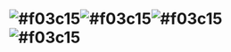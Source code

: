 # ![#f03c15](https://placehold.it/15/f03c15/000000?text=Welc)![#f03c15](https://placehold.it/15/f03c15/000000?text=lc)![#f03c15](https://placehold.it/15/f03c15/000000?text=om)![#f03c15](https://placehold.it/15/f03c15/000000?text=e!)



